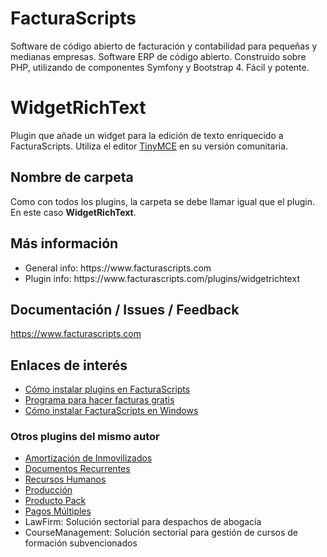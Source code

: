 # FacturaScripts
Software de código abierto de facturación y contabilidad para pequeñas y medianas empresas.
Software ERP de código abierto. Construido sobre PHP, utilizando de componentes Symfony y Bootstrap 4.
Fácil y potente.

# WidgetRichText
Plugin que añade un widget para la edición de texto enriquecido a FacturaScripts.
Utiliza el editor [TinyMCE](https://www.tiny.cloud/tinymce/) en su versión comunitaria.

## Nombre de carpeta
Como con todos los plugins, la carpeta se debe llamar igual que el plugin. En este caso **WidgetRichText**.


## Más información
<ul>
    <li>General info: https://www.facturascripts.com</li>
    <li>Plugin info:  https://www.facturascripts.com/plugins/widgetrichtext</li>
</ul>


## Documentación / Issues / Feedback
https://www.facturascripts.com

## Enlaces de interés
- [Cómo instalar plugins en FacturaScripts](https://facturascripts.com/publicaciones/como-instalar-un-plugin-en-facturascripts)
- [Programa para hacer facturas gratis](https://facturascripts.com/programa-para-hacer-facturas)
- [Cómo instalar FacturaScripts en Windows](https://facturascripts.com/instalar-windows)

### Otros plugins del mismo autor
- [Amortización de Inmovilizados](https://facturascripts.com/plugins/amortizaciones)
- [Documentos Recurrentes](https://facturascripts.com/plugins/documentosrecurrentes)
- [Recursos Humanos](https://facturascripts.com/plugins/humanresources)
- [Producción](https://facturascripts.com/plugins/produccion)
- [Producto Pack](https://facturascripts.com/plugins/productopack)
- [Pagos Múltiples](https://facturascripts.com/plugins/pagosmultiples)
- LawFirm: Solución sectorial para despachos de abogacía
- CourseManagement: Solución sectorial para gestión de cursos de formación subvencionados</li>
